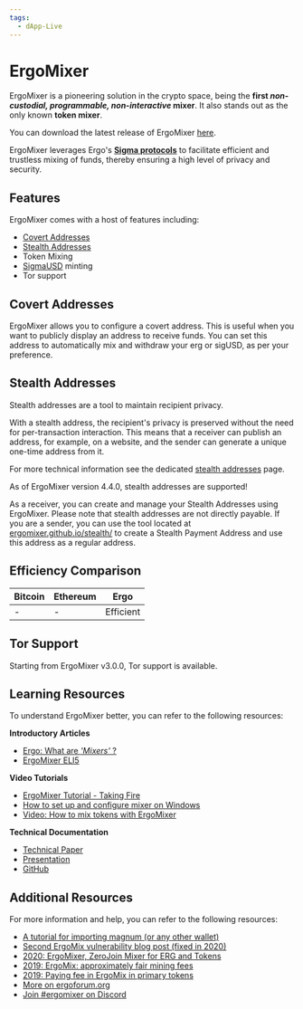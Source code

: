 ```yaml
---
tags:
  - dApp-Live
---
```


# ErgoMixer

ErgoMixer is a pioneering solution in the crypto space, being the **first *non-custodial, programmable, non-interactive* mixer**. It also stands out as the only known **token mixer**. 

You can download the latest release of ErgoMixer [here](https://github.com/ergoMixer/ergoMixBack/releases).

ErgoMixer leverages Ergo's [**Sigma protocols**](/dev/scs/sigma) to facilitate efficient and trustless mixing of funds, thereby ensuring a high level of privacy and security.

## Features

ErgoMixer comes with a host of features including:

- [Covert Addresses](#covert-addresses)
- [Stealth Addresses](#stealth-addresses)
- Token Mixing
- [SigmaUSD](sigmausd.md) minting
- Tor support
  



## Covert Addresses

ErgoMixer allows you to configure a covert address. This is useful when you want to publicly display an address to receive funds. You can set this address to automatically mix and withdraw your erg or sigUSD, as per your preference.

## Stealth Addresses

Stealth addresses are a tool to maintain recipient privacy.

With a stealth address, the recipient's privacy is preserved without the need for per-transaction interaction. This means that a receiver can publish an address, for example, on a website, and the sender can generate a unique one-time address from it.

For more technical information see the dedicated [stealth addresses](stealth-address.md) page.

As of ErgoMixer version 4.4.0, stealth addresses are supported!

As a receiver, you can create and manage your Stealth Addresses using ErgoMixer. Please note that stealth addresses are not directly payable. If you are a sender, you can use the tool located at [ergomixer.github.io/stealth/](https://ergomixer.github.io/stealth/) to create a Stealth Payment Address and use this address as a regular address.



## Efficiency Comparison

| Bitcoin           | Ethereum                           | Ergo                                 |
|-------------------|------------------------------------|--------------------------------------|
| - | - | Efficient |


## Tor Support

Starting from ErgoMixer v3.0.0, Tor support is available.

## Learning Resources

To understand ErgoMixer better, you can refer to the following resources:

**Introductory Articles**

- [Ergo: What are *'Mixers'* ?](https://ergoplatform.org/en/blog/2021-05-19-ergo-what-are-bitcoin-mixers/)
- [ErgoMixer ELI5](https://ergoplatform.org/en/blog/2021-05-12-ergomixer/)

**Video Tutorials**

- [ErgoMixer Tutorial - Taking Fire](https://www.youtube.com/watch?v=Cc3n8CjaGPE)
- [How to set up and configure mixer on Windows](https://www.youtube.com/watch?v=03_2HH82Plw)
- [Video: How to mix tokens with ErgoMixer](https://www.youtube.com/watch?v=T9M6j6xfx4w)

**Technical Documentation**

- [Technical Paper](https://eprint.iacr.org/2020/560.pdf)
- [Presentation](https://ergoplatform.org/docs/CBT_2020_ZeroJoin_Combining_Zerocoin_and_CoinJoin_v3.pdf)
- [GitHub](https://github.com/ergoMixer/)


## Additional Resources

For more information and help, you can refer to the following resources:

- [A tutorial for importing magnum (or any other wallet)](https://www.ergoforum.org/t/magnum-wallet-closing-in-20-days/468/6)
- [Second ErgoMix vulnerability blog post (fixed in 2020)](https://blog.plutomonkey.com/2020/09/another-ergomix-vulnerability/) 
- [2020: ErgoMixer, ZeroJoin Mixer for ERG and Tokens](https://www.ergoforum.org/t/ergomixer-zerojoin-mixer-for-erg-and-tokens/318)
- [2019: ErgoMix: approximately fair mining fees](https://www.ergoforum.org/t/ergomix-approximately-fair-mining-fees/110)
- [2019: Paying fee in ErgoMix in primary tokens](https://www.ergoforum.org/t/paying-fee-in-ergomix-in-primary-tokens/73)
- [More on ergoforum.org](https://www.ergoforum.org/search?q=ergomixer)
- [Join #ergomixer on Discord](https://discord.gg/jFZDGqquXE)


